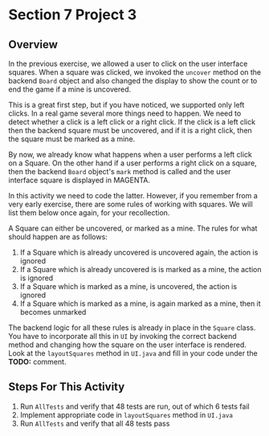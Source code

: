 <h1>Section 7 Project 3</h1>

<h2>Overview</h2>

In the previous exercise, we allowed a user to click on the user interface squares. When a square was clicked, we invoked the ```uncover``` method on the backend ```Board``` object and also changed the display to show the count or to end the game if a mine is uncovered.

This is a great first step, but if you have noticed, we supported only left clicks. In a real game several more things need to happen. We need to detect whether a click is a left click or a right click. If the click is a left click then the backend square must be uncovered, and if it is a right click, then the square must be marked as a mine.

By now, we already know what happens when a user performs a left click on a Square. On the other hand if a user performs a right click on a square, then the backend ```Board``` object's ```mark``` method is called and the user interface square is displayed in MAGENTA.

In this activity we need to code the latter. However, if you remember from a very early exercise, there are some rules of working with squares. We will list them below once again, for your recollection.

A Square can either be uncovered, or marked as a mine. The rules for what should happen are as follows:

 1. If a Square which is already uncovered is uncovered again, the action is ignored
 1. If a Square which is already uncovered is is marked as a mine, the action is ignored
 1. If a Square which is marked as a mine, is uncovered, the action is ignored
 1. If a Square which is marked as a mine, is again marked as a mine, then it becomes unmarked

The backend logic for all these rules is already in place in the ```Square``` class. You have to incorporate all this in ```UI``` by invoking the correct backend method and changing how the square on the user interface is rendered. Look at the ```layoutSquares``` method in ```UI.java``` and fill in your code under the **TODO:** comment.

<h2>Steps For This Activity</h2>

 1. Run ```AllTests``` and verify that 48 tests are run, out of which 6 tests fail
 1. Implement appropriate code in ```layoutSquares``` method in ```UI.java```
 1. Run ```AllTests``` and verify that all 48 tests pass
